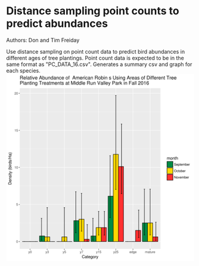 # Distance sampling point counts to predict abundances
Authors: Don and Tim Freiday

Use distance sampling on point count data to predict bird abundances in different ages of tree plantings. Point count data is expected to be in the same format as "PC_DATA_16.csv". Generates a summary csv and graph for each species.
![AMRO Graph](https://github.com/donfreiday/AMRO/blob/dev/images/AMRO.png)
